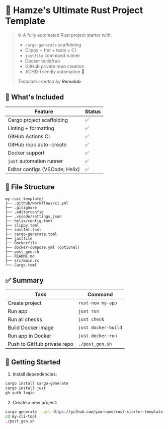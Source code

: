 # 🦀 Hamze's Ultimate Rust Project Template

> ⚙️ A fully automated Rust project starter with:
>
> * `cargo-generate` scaffolding
> * Clippy + fmt + tests + CI
> * `justfile` command runner
> * Docker build/run
> * GitHub private repo creation
> * ADHD-friendly automation 🧠
>
> *Template created by **Remolab***

## 🔧 What's Included

| Feature                        | Status |
| ------------------------------ | ------ |
| Cargo project scaffolding      | ✅      |
| Linting + formatting           | ✅      |
| GitHub Actions CI              | ✅      |
| GitHub repo auto-create        | ✅      |
| Docker support                 | ✅      |
| `just` automation runner       | ✅      |
| Editor configs (VSCode, Helix) | ✅      |

## 📁 File Structure

```text
my-rust-template/
├── .github/workflows/ci.yml
├── .gitignore
├── .editorconfig
├── .vscode/settings.json
├── helix/config.toml
├── clippy.toml
├── rustfmt.toml
├── cargo-generate.toml
├── justfile
├── Dockerfile
├── docker-compose.yml (optional)
├── post_gen.sh
├── README.md
├── src/main.rs
└── Cargo.toml
```

## ✅ Summary

| Task                        | Command             |
| --------------------------- | ------------------- |
| Create project              | `rust-new my-app`   |
| Run app                     | `just run`          |
| Run all checks              | `just check`        |
| Build Docker image          | `just docker-build` |
| Run app in Docker           | `just docker-run`   |
| Push to GitHub private repo | `./post_gen.sh`     |

## 🚀 Getting Started

1. Install dependencies:
```bash
cargo install cargo-generate
cargo install just
gh auth login
```

2. Create a new project:
```bash
cargo generate --git https://github.com/yourname/rust-starter-template.git --name my-cli-tool
cd my-cli-tool
./post_gen.sh
``` 
